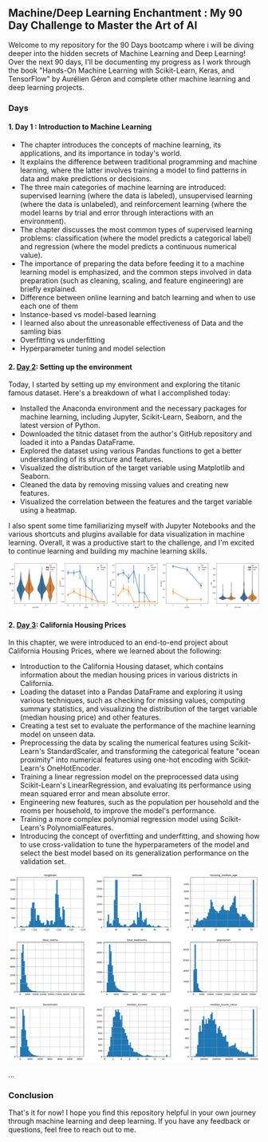 ## Machine/Deep Learning Enchantment : My 90 Day Challenge to Master the Art of AI

Welcome to my repository for the 90 Days bootcamp where i will be diving deeper into the hidden secrets of Machine Learning and Deep Learning! Over the next 90 days, I'll be documenting my progress as I work through the book "Hands-On Machine Learning with Scikit-Learn, Keras, and TensorFlow" by Aurélien Géron and complete other machine learning and deep learning projects.

### Days

#### 1. Day 1 : Introduction to Machine Learning

  - The chapter introduces the concepts of machine learning, its applications, and its importance in today's world.
  - It explains the difference between traditional programming and machine learning, where the latter involves training a model to find patterns in data and make predictions or           decisions.
  - The three main categories of machine learning are introduced: supervised learning (where the data is labeled), unsupervised learning (where the data is unlabeled), and reinforcement learning (where the model learns by trial and error through interactions with an environment).
  - The chapter discusses the most common types of supervised learning problems: classification (where the model predicts a categorical label) and regression (where the model predicts a continuous numerical value).
  - The importance of preparing the data before feeding it to a machine learning model is emphasized, and the common steps involved in data preparation (such as cleaning, scaling, and feature engineering) are briefly explained.
  - Difference between online learning and batch learning and when to use each one of them
  - Instance-based vs model-based learning
  - I learned also about the unreasonable effectiveness of Data and the samling bias
  - Overfitting vs underfitting
  - Hyperparameter tuning and model selection


#### 2. [Day 2](./Day2): Setting up the environment

  Today, I started by setting up my environment and exploring the titanic famous dataset. Here's a breakdown of what I accomplished today:

- Installed the Anaconda environment and the necessary packages for machine learning, including Jupyter, Scikit-Learn, Seaborn, and the latest version of Python.
- Downloaded the titnic dataset from the author's GitHub repository and loaded it into a Pandas DataFrame.
- Explored the dataset using various Pandas functions to get a better understanding of its structure and features.
- Visualized the distribution of the target variable using Matplotlib and Seaborn.
- Cleaned the data by removing missing values and creating new features.
- Visualized the correlation between the features and the target variable using a heatmap.

I also spent some time familiarizing myself with Jupyter Notebooks and the various shortcuts and plugins available for data visualization in machine learning. Overall, it was a productive start to the challenge, and I'm excited to continue learning and building my machine learning skills.

   ![Day 2 Results](./Day2/images/output.png)

  #### 2. [Day 3](./Day3): California Housing Prices

 In this chapter, we were introduced to an end-to-end project about California Housing Prices, where we learned about the following:

  - Introduction to the California Housing dataset, which contains information about the median housing prices in various districts in California.
  - Loading the dataset into a Pandas DataFrame and exploring it using various techniques, such as checking for missing values, computing summary statistics, and visualizing the distribution of the target variable (median housing price) and other features.
  - Creating a test set to evaluate the performance of the machine learning model on unseen data.
  - Preprocessing the data by scaling the numerical features using Scikit-Learn's StandardScaler, and transforming the categorical feature "ocean proximity" into numerical features using one-hot encoding with Scikit-Learn's OneHotEncoder.
  - Training a linear regression model on the preprocessed data using Scikit-Learn's LinearRegression, and evaluating its performance using mean squared error and mean absolute error.
  - Engineering new features, such as the population per household and the rooms per household, to improve the model's performance.
  - Training a more complex polynomial regression model using Scikit-Learn's PolynomialFeatures.
  - Introducing the concept of overfitting and underfitting, and showing how to use cross-validation to tune the hyperparameters of the model and select the best model based on its generalization performance on the validation set.

   ![Day 3 Results](./Day3/images/output.png)


...

### Conclusion

That's it for now! I hope you find this repository helpful in your own journey through machine learning and deep learning. If you have any feedback or questions, feel free to reach out to me.
